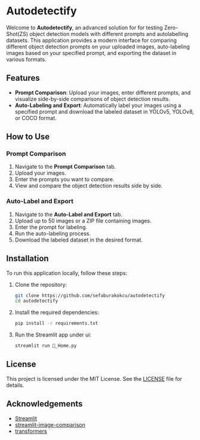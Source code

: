 # Autodetectify

Welcome to **Autodetectify**, an advanced solution for for testing Zero-Shot(ZS) object detection models with different 
prompts and autolabelling datasets. This application provides a modern interface for comparing different object 
detection prompts on your uploaded images, auto-labeling images based on your specified prompt, and 
exporting the dataset in various formats.

## Features

- **Prompt Comparison**: Upload your images, enter different prompts, and visualize side-by-side comparisons of object detection results.
- **Auto-Labeling and Export**: Automatically label your images using a specified prompt and download the labeled dataset in YOLOv5, YOLOv8, or COCO format.

## How to Use

### Prompt Comparison

1. Navigate to the **Prompt Comparison** tab.
2. Upload your images.
3. Enter the prompts you want to compare.
4. View and compare the object detection results side by side.

### Auto-Label and Export

1. Navigate to the **Auto-Label and Export** tab.
2. Upload up to 50 images or a ZIP file containing images.
3. Enter the prompt for labeling.
4. Run the auto-labeling process.
5. Download the labeled dataset in the desired format.

## Installation

To run this application locally, follow these steps:

1. Clone the repository:
    ```bash
    git clone https://github.com/sefaburakokcu/autodetectify
    cd autodetectify
    ```

2. Install the required dependencies:
    ```bash
    pip install -r requirements.txt
    ```

3. Run the Streamlit app under ui:
    ```bash
    streamlit run 🤗_Home.py
    ```

## License

This project is licensed under the MIT License. See the [LICENSE](LICENSE) file for details.

## Acknowledgements

- [Streamlit](https://streamlit.io/)
- [streamlit-image-comparison](https://pypi.org/project/streamlit-image-comparison/)
- [transformers](https://huggingface.co/docs/transformers/index)
